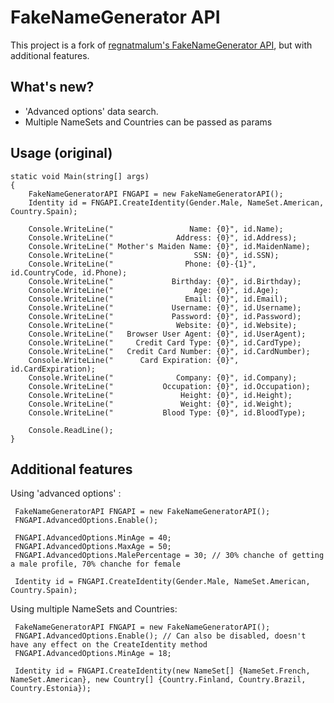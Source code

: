 # FakeNameGenerator API
This project is a fork of [regnatmalum's FakeNameGenerator API](https://github.com/regnatmalum/FakeNameGenerator), but with additional features.

## What's new?
* 'Advanced options' data search.
* Multiple NameSets and Countries can  be passed as params

## Usage (original)
````
static void Main(string[] args)
{
    FakeNameGeneratorAPI FNGAPI = new FakeNameGeneratorAPI();
    Identity id = FNGAPI.CreateIdentity(Gender.Male, NameSet.American, Country.Spain);
    
    Console.WriteLine("                 Name: {0}", id.Name);
    Console.WriteLine("              Address: {0}", id.Address);
    Console.WriteLine(" Mother's Maiden Name: {0}", id.MaidenName);
    Console.WriteLine("                  SSN: {0}", id.SSN);
    Console.WriteLine("                Phone: {0}-{1}", id.CountryCode, id.Phone);
    Console.WriteLine("             Birthday: {0}", id.Birthday);
    Console.WriteLine("                  Age: {0}", id.Age);
    Console.WriteLine("                Email: {0}", id.Email);
    Console.WriteLine("             Username: {0}", id.Username);
    Console.WriteLine("             Password: {0}", id.Password);
    Console.WriteLine("              Website: {0}", id.Website);
    Console.WriteLine("   Browser User Agent: {0}", id.UserAgent);
    Console.WriteLine("     Credit Card Type: {0}", id.CardType);
    Console.WriteLine("   Credit Card Number: {0}", id.CardNumber);
    Console.WriteLine("      Card Expiration: {0}", id.CardExpiration);
    Console.WriteLine("              Company: {0}", id.Company);
    Console.WriteLine("           Occupation: {0}", id.Occupation);
    Console.WriteLine("               Height: {0}", id.Height);
    Console.WriteLine("               Weight: {0}", id.Weight);
    Console.WriteLine("           Blood Type: {0}", id.BloodType);

    Console.ReadLine();
}
````

## Additional features
Using 'advanced options' :
```
 FakeNameGeneratorAPI FNGAPI = new FakeNameGeneratorAPI();
 FNGAPI.AdvancedOptions.Enable();

 FNGAPI.AdvancedOptions.MinAge = 40;
 FNGAPI.AdvancedOptions.MaxAge = 50;
 FNGAPI.AdvancedOptions.MalePercentage = 30; // 30% chanche of getting a male profile, 70% chanche for female

 Identity id = FNGAPI.CreateIdentity(Gender.Male, NameSet.American, Country.Spain);
```
Using multiple NameSets and Countries:
```
 FakeNameGeneratorAPI FNGAPI = new FakeNameGeneratorAPI();
 FNGAPI.AdvancedOptions.Enable(); // Can also be disabled, doesn't have any effect on the CreateIdentity method
 FNGAPI.AdvancedOptions.MinAge = 18;

 Identity id = FNGAPI.CreateIdentity(new NameSet[] {NameSet.French, NameSet.American}, new Country[] {Country.Finland, Country.Brazil, Country.Estonia});
```